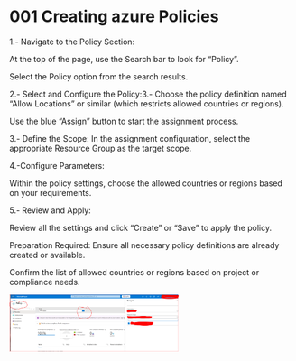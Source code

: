 # 001 Creating azure Policies

1.- Navigate to the Policy Section:

At the top of the page, use the Search bar to look for “Policy”.

Select the Policy option from the search results.

2.- Select and Configure the Policy:3.- Choose the policy definition named “Allow Locations” or similar (which restricts allowed countries or regions).

Use the blue “Assign” button to start the assignment process.

3.- Define the Scope:
In the assignment configuration, select the appropriate Resource Group as the target scope.

4.-Configure Parameters:

Within the policy settings, choose the allowed countries or regions based on your requirements.

5.- Review and Apply:

Review all the settings and click “Create” or “Save” to apply the policy.

Preparation Required:
Ensure all necessary policy definitions are already created or available.

Confirm the list of allowed countries or regions based on project or compliance needs.

<img src="/../images/001.png" alt="createing azure policy" width="300"/>
